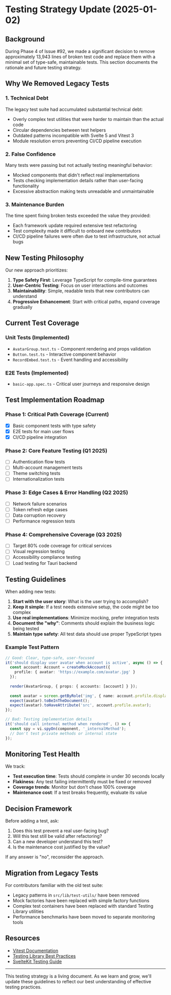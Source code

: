 # Testing Strategy Update (2025-01-02)

## Background
During Phase 4 of Issue #92, we made a significant decision to remove approximately 13,943 lines of broken test code and replace them with a minimal set of type-safe, maintainable tests. This section documents the rationale and future testing strategy.

## Why We Removed Legacy Tests

### 1. Technical Debt
The legacy test suite had accumulated substantial technical debt:
- Overly complex test utilities that were harder to maintain than the actual code
- Circular dependencies between test helpers
- Outdated patterns incompatible with Svelte 5 and Vitest 3
- Module resolution errors preventing CI/CD pipeline execution

### 2. False Confidence
Many tests were passing but not actually testing meaningful behavior:
- Mocked components that didn't reflect real implementations
- Tests checking implementation details rather than user-facing functionality
- Excessive abstraction making tests unreadable and unmaintainable

### 3. Maintenance Burden
The time spent fixing broken tests exceeded the value they provided:
- Each framework update required extensive test refactoring
- Test complexity made it difficult to onboard new contributors
- CI/CD pipeline failures were often due to test infrastructure, not actual bugs

## New Testing Philosophy

Our new approach prioritizes:

1. **Type Safety First**: Leverage TypeScript for compile-time guarantees
2. **User-Centric Testing**: Focus on user interactions and outcomes
3. **Maintainability**: Simple, readable tests that new contributors can understand
4. **Progressive Enhancement**: Start with critical paths, expand coverage gradually

## Current Test Coverage

### Unit Tests (Implemented)
- `AvatarGroup.test.ts` - Component rendering and props validation
- `Button.test.ts` - Interactive component behavior
- `RecordEmbed.test.ts` - Event handling and accessibility

### E2E Tests (Implemented)
- `basic-app.spec.ts` - Critical user journeys and responsive design

## Test Implementation Roadmap

### Phase 1: Critical Path Coverage (Current)
- [x] Basic component tests with type safety
- [x] E2E tests for main user flows
- [x] CI/CD pipeline integration

### Phase 2: Core Feature Testing (Q1 2025)
- [ ] Authentication flow tests
- [ ] Multi-account management tests
- [ ] Theme switching tests
- [ ] Internationalization tests

### Phase 3: Edge Cases & Error Handling (Q2 2025)
- [ ] Network failure scenarios
- [ ] Token refresh edge cases
- [ ] Data corruption recovery
- [ ] Performance regression tests

### Phase 4: Comprehensive Coverage (Q3 2025)
- [ ] Target 80% code coverage for critical services
- [ ] Visual regression testing
- [ ] Accessibility compliance testing
- [ ] Load testing for Tauri backend

## Testing Guidelines

When adding new tests:

1. **Start with the user story**: What is the user trying to accomplish?
2. **Keep it simple**: If a test needs extensive setup, the code might be too complex
3. **Use real implementations**: Minimize mocking, prefer integration tests
4. **Document the "why"**: Comments should explain the business logic being tested
5. **Maintain type safety**: All test data should use proper TypeScript types

### Example Test Pattern

```typescript
// Good: Clear, type-safe, user-focused
it('should display user avatar when account is active', async () => {
  const account: Account = createMockAccount({ 
    profile: { avatar: 'https://example.com/avatar.jpg' }
  });
  
  render(AvatarGroup, { props: { accounts: [account] } });
  
  const avatar = screen.getByRole('img', { name: account.profile.displayName });
  expect(avatar).toBeInTheDocument();
  expect(avatar).toHaveAttribute('src', account.profile.avatar);
});

// Bad: Testing implementation details
it('should call internal method when rendered', () => {
  const spy = vi.spyOn(component, '_internalMethod');
  // Don't test private methods or internal state
});
```

## Monitoring Test Health

We track:
- **Test execution time**: Tests should complete in under 30 seconds locally
- **Flakiness**: Any test failing intermittently must be fixed or removed
- **Coverage trends**: Monitor but don't chase 100% coverage
- **Maintenance cost**: If a test breaks frequently, evaluate its value

## Decision Framework

Before adding a test, ask:
1. Does this test prevent a real user-facing bug?
2. Will this test still be valid after refactoring?
3. Can a new developer understand this test?
4. Is the maintenance cost justified by the value?

If any answer is "no", reconsider the approach.

## Migration from Legacy Tests

For contributors familiar with the old test suite:
- Legacy patterns in `src/lib/test-utils/` have been removed
- Mock factories have been replaced with simple factory functions
- Complex test containers have been replaced with standard Testing Library utilities
- Performance benchmarks have been moved to separate monitoring tools

## Resources

- [Vitest Documentation](https://vitest.dev/)
- [Testing Library Best Practices](https://testing-library.com/docs/guiding-principles)
- [SvelteKit Testing Guide](https://kit.svelte.dev/docs/testing)

---

This testing strategy is a living document. As we learn and grow, we'll update these guidelines to reflect our best understanding of effective testing practices.